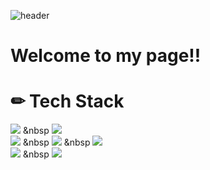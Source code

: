 ![header](https://capsule-render.vercel.app/api?type=waving&color=gradient&height=300&section=header&text=Soohyeon%20Hwang&fontSize=90)

# Welcome to my page!!

# ✏ Tech Stack
<img src="https://img.shields.io/badge/java-007396?style=flat-square&logo=java&logoColor=white"> &nbsp <img src="https://img.shields.io/badge/C-A8B9CC?style=flat-square&logo=C&logoColor=white"/>
<br>
<img src="https://img.shields.io/badge/html5-E34F26?style=flat-square&logo=html5&logoColor=white"> &nbsp <img src="https://img.shields.io/badge/css-1572B6?style=flat-square&logo=css3&logoColor=white"> &nbsp <img src="https://img.shields.io/badge/JavaScript-F7DF1E?style=flat-square&logo=JavaScript&logoColor=white"/>
<br>
<img src="https://img.shields.io/badge/react-61DAFB?style=flat-square&logo=react&logoColor=black"> &nbsp <img src="https://img.shields.io/badge/vue.js-4FC08D?style=flat-square&logo=vue.js&logoColor=white">
